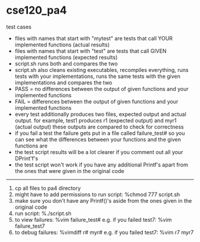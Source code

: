 # cse120_pa4
test cases

- files with names that start with "mytest" are tests that call YOUR implemented functions (actual results)
- files with names that start with "test" are tests that call GIVEN implemented functions (expected results)
- script.sh runs both and compares the two
- script.sh also cleans existing executables, recompiles everything, runs tests with your implementations, runs the same tests with the given implementations and compares the two
- PASS = no differences between the output of given functions and your implemented functions
- FAIL = differences between the output of given functions and your implemented functions
- every test additionally produces two files, expected output and actual output. for example, test1 produces r1 (expected output) and myr1 (actual output) these outputs are compared to check for correctness
- if you fail a test the failure gets put in a file called failure_test# so you can see what the differences between your functions and the given functions are
- the test script results will be a lot clearer if you comment out all your DPrint'f's
- the test script won't work if you have any additional Printf's apart from the ones that were given in the original code



---------------------------------------------------------------------------------------------------------------------------------------


1. cp all files to pa4 directory
2. might have to add permissions to run script:
   %chmod 777 script.sh
3. make sure you don't have any Printf()'s aside from the ones given in the original code
4. run script:
   %./script.sh
5. to view failures: %vim failure_test#
   e.g. if you failed test7:
   %vim failure_test7
6. to debug failures: %vimdiff r# myr#
   e.g. if you failed test7:
   %vim r7 myr7
